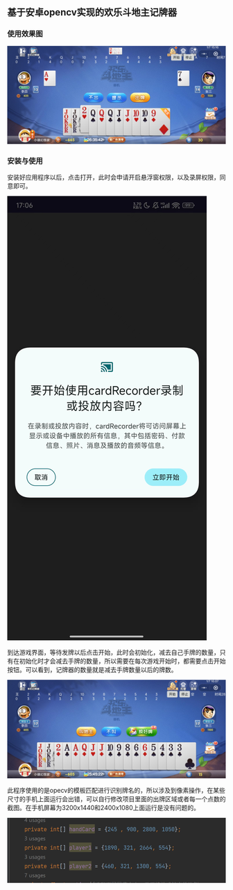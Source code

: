 ## 基于安卓opencv实现的欢乐斗地主记牌器

### 使用效果图

![](\img\fc92f3ece413e2fa4d486f8487bde90.jpg)

### 安装与使用

安装好应用程序以后，点击打开，此时会申请开启悬浮窗权限，以及录屏权限，同意即可。

![](img/98bdca77ddc635d2b3366d6002741c0.jpg)

到达游戏界面，等待发牌以后点击开始，此时会初始化，减去自己手牌的数量，只有在初始化时才会减去手牌的数量，所以需要在每次游戏开始时，都需要点击开始按钮。可以看到，记牌器的数量就是减去手牌数量以后的牌数。

![](\img\a5e03d0e3b8c8e28b9b52e601ff0c1e.jpg)

此程序使用的是opecv的模板匹配进行识别牌名的，所以涉及到像素操作，在某些尺寸的手机上面运行会出错，可以自行修改项目里面的出牌区域或者每一个点数的截图。在手机屏幕为3200x1440和2400x1080上面运行是没有问题的。

![](\img\img.png)
